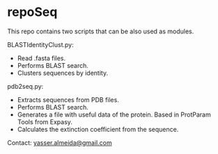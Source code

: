 # repoSeq
This repo contains two scripts that can be also used as modules.

BLASTIdentityClust.py:
- Read .fasta files.
- Performs BLAST search.
- Clusters sequences by identity.
                       
pdb2seq.py: 
- Extracts sequences from PDB files.
- Performs BLAST search.
- Generates a file with useful data of the protein. Based in ProtParam Tools from Expasy.
- Calculates the extinction coefficient from the sequence.
         
Contact: yasser.almeida@gmail.com

